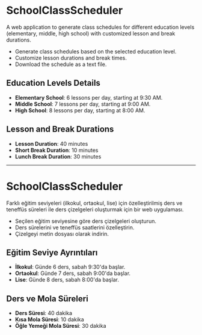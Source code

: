 # SchoolClassScheduler

A web application to generate class schedules for different education levels (elementary, middle, high school) with customized lesson and break durations.

- Generate class schedules based on the selected education level.
- Customize lesson durations and break times.
- Download the schedule as a text file.

## Education Levels Details
- **Elementary School**: 6 lessons per day, starting at 9:30 AM.
- **Middle School**: 7 lessons per day, starting at 9:00 AM.
- **High School**: 8 lessons per day, starting at 8:00 AM.

## Lesson and Break Durations
- **Lesson Duration**: 40 minutes
- **Short Break Duration**: 10 minutes
- **Lunch Break Duration**: 30 minutes

----
# SchoolClassScheduler

Farklı eğitim seviyeleri (ilkokul, ortaokul, lise) için özelleştirilmiş ders ve teneffüs süreleri ile ders çizelgeleri oluşturmak için bir web uygulaması.

- Seçilen eğitim seviyesine göre ders çizelgeleri oluşturun.
- Ders sürelerini ve teneffüs saatlerini özelleştirin.
- Çizelgeyi metin dosyası olarak indirin.

## Eğitim Seviye Ayrıntıları
- **İlkokul**: Günde 6 ders, sabah 9:30'da başlar.
- **Ortaokul**: Günde 7 ders, sabah 9:00'da başlar.
- **Lise**: Günde 8 ders, sabah 8:00'da başlar.

## Ders ve Mola Süreleri
- **Ders Süresi**: 40 dakika
- **Kısa Mola Süresi**: 10 dakika
- **Öğle Yemeği Mola Süresi**: 30 dakika


